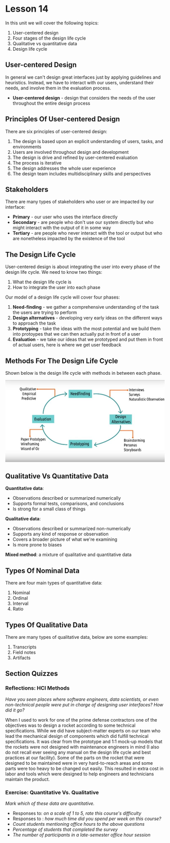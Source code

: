 # Lesson 14

In this unit we will cover the following topics:

1. User-centered design
2. Four stages of the design life cycle
3. Qualitative vs quantitative data
4. Design life cycle

## User-centered Design

In general we can't design great interfaces just by applying guidelines and heuristics. Instead, we have to interact with our users, understand their needs, and involve them in the evaluation process.

- **User-centered design** - design that considers the needs of the user throughout the entire design process

## Principles Of User-centered Design

There are six principles of user-centered design:

1. The design is based upon an explicit understanding of users, tasks, and environments
2. Users are involved throughout design and development
3. The design is drive and refined by user-centered evaluation
4. The process is iterative
5. The design addresses the whole user experience
6. The design team includes multidisciplinary skills and perspectives

## Stakeholders

There are many types of stakeholders who user or are impacted by our interface:

- **Primary** - our user who uses the interface directly
- **Secondary** - are people who don't use our system directly but who might interact with the output of it in some way
- **Tertiary** - are people who never interact with the tool or output but who are nonetheless impacted by the existence of the tool

## The Design Life Cycle

User-centered design is about integrating the user into every phase of the design life cycle. We need to know two things:

1. What the design life cycle is
2. How to integrate the user into each phase

Our model of a design life cycle will cover four phases:

1. **Need-finding** - we gather a comprehensive understanding of the task the users are trying to perform
2. **Design alternatives** - developing very early ideas on the different ways to approach the task
3. **Prototyping** - take the ideas with the most potential and we build them into protoypes that we can then actually put in front of a user
4. **Evaluation** - we take our ideas that we prototyped and put them in front of actual users, here is where we get user feedback

## Methods For The Design Life Cycle

Shown below is the design life cycle with methods in between each phase.

![Methods for the Design Life Cycle](./lesson-14-methods-design-life-cycle.jpg)

## Qualitative Vs Quantitative Data

**Quantitative data**:

- Observations described or summarized numerically
- Supports formal tests, comparisons, and conclusions
- Is strong for a small class of things

**Qualitative data**:

- Observations described or summarized non-numerically
- Supports any kind of response or observation
- Covers a broader picture of what we're examining
- Is more prone to biases

**Mixed method**: a mixture of qualitative and quantitative data

## Types Of Nominal Data

There are four main types of quantitative data:

1. Nominal
2. Ordinal
3. Interval
4. Ratio

## Types Of Qualitative Data

There are many types of qualitative data, below are some examples:

1. Transcripts
2. Field notes
3. Artifacts

## Section Quizzes

### Reflections: HCI Methods

_Have you seen places where software engineers, data scientists, or even non-technical people were put in charge of designing user interfaces? How did it go?_

When I used to work for one of the prime defense contractors one of the objectives was to design a rocket according to some technical specifications. While we did have subject-matter experts on our team who lead the mechanical design of components which did fulfill technical specifications. It was clear from the prototype and 1:1 mock-up models that the rockets were not designed with maintenance engineers in mind (I also do not recall ever seeing any manual on the design life cycle and best practices at our facility). Some of the parts on the rocket that were designed to be maintained were in very hard-to-reach areas and some parts were too heavy to be changed out easily. This resulted in extra cost in labor and tools which were designed to help engineers and technicians maintain the product.

### Exercise: Quantitative Vs. Qualitative

_Mark which of these data are quantitative._

- Responses to: _on a scale of 1 to 5, rate this course's difficulty_
- Responses to : _how much time did you spend per week on this course?_
- _Count students mentioning office hours to the above questions_
- _Percentage of students that completed the survey_
- _The number of participants in a late-semester office hour session_
